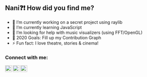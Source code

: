 ## Nani:question::exclamation: How did you find me? 

- 🔭 I’m currently working on a secret project using raylib
- 🌱 I’m currently learning JavaScript
- 🤔 I’m looking for help with music visualizers (using FFT/OpenGL)
- 🥅 2020 Goals: Fill up my Contribution Graph
- ⚡ Fun fact: I love theatre, stories & cinema!

### Connect with me:

[<img align="left" alt="LinkedIn | LinkedIn" width="22px" src="https://cdn.jsdelivr.net/npm/simple-icons@v3/icons/linkedin.svg" />][linkedin]
[<img align="left" alt="Instagram | Instagram" width="22px" src="https://cdn.jsdelivr.net/npm/simple-icons@v3/icons/instagram.svg" />][instagram]
[<img align="left" alt="YouTube | YouTube" width="22px" src="https://cdn.jsdelivr.net/npm/simple-icons@v3/icons/youtube.svg" />][youtube]


[website]: https://www.instagram.com/paradigmrevived/channel/?hl=en
[youtube]: https://www.youtube.com/channel/UCIO32aKNjIo7wfTlEMVU0Pg
[instagram]: https://www.instagram.com/kukkie.man/
[linkedin]: https://www.linkedin.com/in/rishabh1521/
